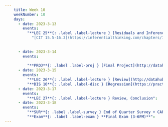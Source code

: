 ```yaml
---
    title: Week 10
    weekNumber: 10
    days:
      - date: 2023-3-13
        events:
          "**LEC 25**{: .label .label-lecture } [Residuals and Inference](http://datahub.ucsd.edu/user-redirect/git-sync?repo=https://github.com/dsc-courses/dsc10-2023-wi&subPath=lectures/lec25/lec25.ipynb) [✏️](resources/lectures/lec25/lec25.html)":
            "[CIT 15.5-16.3](https://inferentialthinking.com/chapters/15/5/Visual_Diagnostics.html)"
                
          
      - date: 2023-3-14
        events:
          
          "**PROJ**{: .label .label-proj } [Final Project](http://datahub.ucsd.edu/user-redirect/git-sync?repo=https://github.com/dsc-courses/dsc10-2023-wi&subPath=projects/final_project/FinalProject.ipynb)":
      - date: 2023-3-15
        events:
          "**LEC 26**{: .label .label-lecture } [Review](http://datahub.ucsd.edu/user-redirect/git-sync?repo=https://github.com/dsc-courses/dsc10-2023-wi&subPath=lectures/lec26/lec26.ipynb) [✏️](resources/lectures/lec26/lec26.html)":
          "**DIS 10**{: .label .label-disc } [Regression](https://practice.dsc10.com/disc10/index.html)":
      - date: 2023-3-17
        events:
          "**LEC 27**{: .label .label-lecture } Review, Conclusion":
      - date: 2023-3-18
        events:
          "**SUR**{: .label .label-survey } End of Quarter Survey + CAPEs":
          "**Exam**{: .label .label-exam } **Final Exam (3-6PM)**":
---
```

